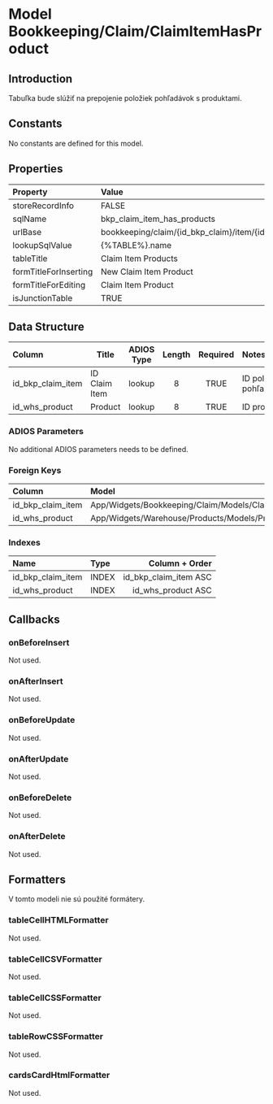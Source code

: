 # Model Bookkeeping/Claim/ClaimItemHasProduct

## Introduction

Tabuľka bude slúžiť na prepojenie položiek pohľadávok s produktami.

## Constants

No constants are defined for this model.

## Properties

| Property              | Value                                                             |
| :-------------------- | :---------------------------------------------------------------- |
| storeRecordInfo       | FALSE                                                             |
| sqlName               | bkp_claim_item_has_products                                       |
| urlBase               | bookkeeping/claim/{id_bkp_claim}/item/{id_bkp_claim_item}/product |
| lookupSqlValue        | {%TABLE%}.name                                                    |
| tableTitle            | Claim Item Products                                               |
| formTitleForInserting | New Claim Item Product                                            |
| formTitleForEditing   | Claim Item Product                                                |
| isJunctionTable          | TRUE                                                              |

## Data Structure

| Column            | Title         | ADIOS Type | Length | Required | Notes                 |
| :---------------- | ------------- | :--------: | :----: | :------: | :-------------------- |
| id_bkp_claim_item | ID Claim Item |   lookup   |   8    |   TRUE   | ID položky pohľadávky |
| id_whs_product    | Product       |   lookup   |   8    |   TRUE   | ID produktu           |

### ADIOS Parameters

No additional ADIOS parameters needs to be defined.

### Foreign Keys

| Column            | Model                                          | Relation | OnUpdate | OnDelete |
| :---------------- | :--------------------------------------------- | :------: | -------- | -------- |
| id_bkp_claim_item | App/Widgets/Bookkeeping/Claim/Models/ClaimItem |   1:N    | Cascade  | Cascade  |
| id_whs_product    | App/Widgets/Warehouse/Products/Models/Product  |   1:N    | Cascade  | Restrict |

### Indexes

| Name              | Type    |        Column + Order |
| :---------------- | :------ | --------------------: |
| id_bkp_claim_item | INDEX   | id_bkp_claim_item ASC |
| id_whs_product    | INDEX   |    id_whs_product ASC |

## Callbacks

### onBeforeInsert

Not used.

### onAfterInsert

Not used.

### onBeforeUpdate

Not used.

### onAfterUpdate

Not used.

### onBeforeDelete

Not used.

### onAfterDelete

Not used.

## Formatters

V tomto modeli nie sú použité formátery.

### tableCellHTMLFormatter

Not used.

### tableCellCSVFormatter

Not used.

### tableCellCSSFormatter

Not used.

### tableRowCSSFormatter

Not used.

### cardsCardHtmlFormatter

Not used.
